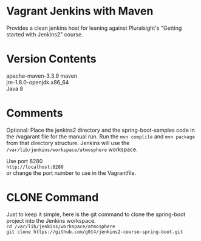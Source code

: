 Vagrant Jenkins with Maven
========

Provides a clean jenkins host for leaning against Pluralsight's "Getting started with Jenkins2" course.

Version Contents
========
apache-maven-3.3.9 maven  
jre-1.8.0-openjdk.x86_64  
Java 8  

Comments
========
Optional: Place the jenkins2 directory and the spring-boot-samples code in the /vagarant file for the manual run. Run the `mvn complile` and `mvn package` from that directory structure. Jenkins will use the `/var/lib/jenkins/workspace/atmosphere` workspace.   

Use port 8280  
`http://localhost:8280`  
or change the port number to use in the Vagrantfile.  

CLONE Command
========
Just to keep it simple, here is the git command to clone the spring-boot project into the Jenkins workspace.  
`cd /var/lib/jenkins/workspace/atmosphere`  
`git clone https://github.com/g0t4/jenkins2-course-spring-boot.git`  


